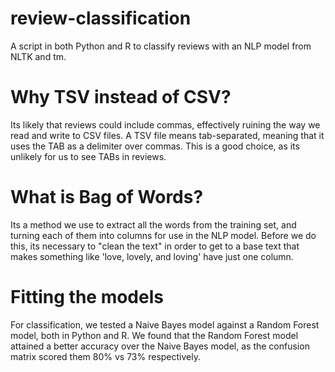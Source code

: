 # review-classification
A script in both Python and R to classify reviews with an NLP model from NLTK and tm.

# Why TSV instead of CSV?
Its likely that reviews could include commas, effectively ruining the way we read and write to CSV files. A TSV file means tab-separated, meaning that it uses the TAB as a delimiter over commas. This is a good choice, as its unlikely for us to see TABs in reviews.

# What is Bag of Words?
Its a method we use to extract all the words from the training set, and turning each of them into columns for use in the NLP model. Before we do this, its necessary to "clean the text" in order to get to a base text that makes something like 'love, lovely, and loving' have just one column.

# Fitting the models
For classification, we tested a Naive Bayes model against a Random Forest model, both in Python and R. We found that the Random Forest model attained a better accuracy over the Naive Bayes model, as the confusion matrix scored them 80% vs 73% respectively.
